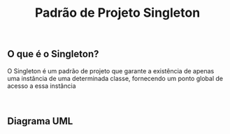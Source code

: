 <h1 align = "center">Padrão de Projeto Singleton</h1>
<br>

## O que é o Singleton?
<p>O Singleton é um padrão de projeto que garante a existência de apenas uma instância de uma determinada classe, fornecendo um ponto global de acesso a essa instância	</p>
<br>

## Diagrama UML
<!--<img src = "Image/singleton.png" widht = "300" height = "300">-->

